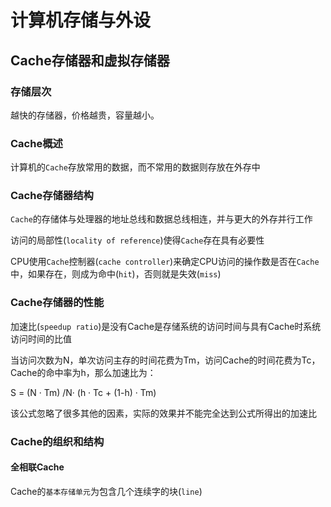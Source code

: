 # 计算机存储与外设

## Cache存储器和虚拟存储器

### 存储层次

越快的存储器，价格越贵，容量越小。

### Cache概述

计算机的`Cache`存放常用的数据，而不常用的数据则存放在外存中

### Cache存储器结构

`Cache`的存储体与处理器的地址总线和数据总线相连，并与更大的外存并行工作

访问的局部性(`locality of reference`)使得`Cache`存在具有必要性

CPU使用`Cache`控制器(`cache controller`)来确定CPU访问的操作数是否在`Cache`中，如果存在，则成为命中(`hit`)，否则就是失效(`miss`)

### Cache存储器的性能

加速比(`speedup ratio`)是没有Cache是存储系统的访问时间与具有Cache时系统访问时间的比值

当访问次数为N，单次访问主存的时间花费为Tm，访问Cache的时间花费为Tc，Cache的命中率为h，那么加速比为：

S = (N · Tm) /N· (h · Tc + (1-h) · Tm)  

该公式忽略了很多其他的因素，实际的效果并不能完全达到公式所得出的加速比

### Cache的组织和结构

#### 全相联Cache

Cache的`基本存储单元`为包含几个连续字的块(`line`)





